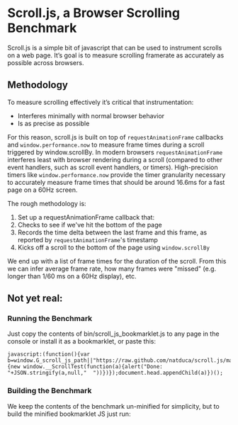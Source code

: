 # Scroll.js, a Browser Scrolling Benchmark

Scroll.js is a simple bit of javascript that can be used to instrument scrolls on a web page. It’s goal is to measure scrolling framerate as accurately as possible across browsers.

## Methodology

To measure scrolling effectively it’s critical that instrumentation:
 * Interferes minimally with normal browser behavior
 * Is as precise as possible

For this reason, scroll.js is built on top of `requestAnimationFrame` callbacks and `window.performance.now` to measure frame times during a scroll triggered by window.scrollBy. In modern browsers `requestAnimationFrame` interferes least with browser rendering during a scroll (compared to other event handlers, such as scroll event handlers, or timers). High-precision timers like `window.performance.now` provide the timer granularity necessary to accurately measure frame times that should be around 16.6ms for a fast page on a 60Hz screen.

The rough methodology is:

1. Set up a requestAnimationFrame callback that:
 1. Checks to see if we've hit the bottom of the page
 2. Records the time delta between the last frame and this frame, as reported by `requestAnimationFrame`'s timestamp
2. Kicks off a scroll to the bottom of the page using `window.scrollBy`

We end up with a list of frame times for the duration of the scroll. From this we can infer average frame rate, how many frames were "missed" (e.g. longer than 1/60 ms on a 60Hz display), etc.



## Not yet real:

### Running the Benchmark

Just copy the contents of bin/scroll_js_bookmarklet.js to any page in the console or install it as a bookmarklet, or paste this:

```
javascript:(function(){var b=window.G_scroll_js_path||"https://raw.github.com/natduca/scroll.js/master/scroll.js",a=document.createElement("script");a.src=b;a.addEventListener("load",function(){new window.__ScrollTest(function(a){alert("Done: "+JSON.stringify(a,null,"  "))})});document.head.appendChild(a)})();
```

### Building the Benchmark

We keep the contents of the benchmark un-minified for simplicity, but to build the minified bookmarklet JS just run:

